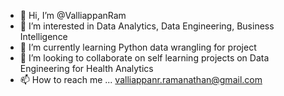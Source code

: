 - 👋 Hi, I’m @ValliappanRam
- 👀 I’m interested in Data Analytics, Data Engineering, Business Intelligence
- 🌱 I’m currently learning Python data wrangling for project
- 💞️ I’m looking to collaborate on self learning projects on Data Engineering for Health Analytics
- 📫 How to reach me ... valliappanr.ramanathan@gmail.com

<!---
ValliappanRam/ValliappanRam is a ✨ special ✨ repository because its `README.md` (this file) appears on your GitHub profile.
You can click the Preview link to take a look at your changes.
--->
